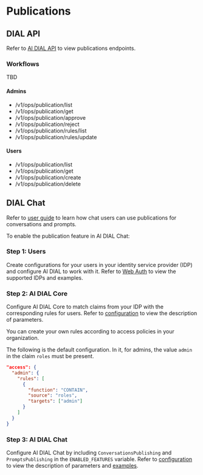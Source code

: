 # Publications

## DIAL API

Refer to [AI DIAL API](#) to view publications endpoints.

### Workflows

TBD

#### Admins

* /v1/ops/publication/list
* /v1/ops/publication/get
* /v1/ops/publication/approve
* /v1/ops/publication/reject
* /v1/ops/publication/rules/list
* /v1/ops/publication/rules/update


#### Users

* /v1/ops/publication/list        
* /v1/ops/publication/get
* /v1/ops/publication/create
* /v1/ops/publication/delete

## DIAL Chat

Refer to [user guide](../user-guide#flow) to learn how chat users can use publications for conversations and prompts.

To enable the publication feature in AI DIAL Chat:

### Step 1: Users

Create configurations for your users in your identity service provider (IDP) and configure AI DIAL to work with it. Refer to [Web Auth](../Auth/Web/overview) to view the supported IDPs and examples.

### Step 2: AI DIAL Core

Configure AI DIAL Core to match claims from your IDP with the corresponding rules for users. Refer to [configuration](https://github.com/epam/ai-dial-core) to view the description of parameters.

You can create your own rules according to access policies in your organization. 

The following is the default configuration. In it, for admins, the value `admin` in the claim `roles` must be present. 

```json
"access": {
  "admin": {
    "rules": [
      {
        "function": "CONTAIN",
        "source": "roles",
        "targets": ["admin"]
      }
    ]
  }
}
```

### Step 3: AI DIAL Chat

Configure AI DIAL Chat by including `ConversationsPublishing` and `PromptsPublishing` in the `ENABLED_FEATURES` variable. Refer to [configuration](https://github.com/epam/ai-dial-chat/blob/development/apps/chat/README.md) to view the description of parameters and [examples](https://github.com/epam/ai-dial-chat/blob/development/libs/shared/src/types/features.ts).
